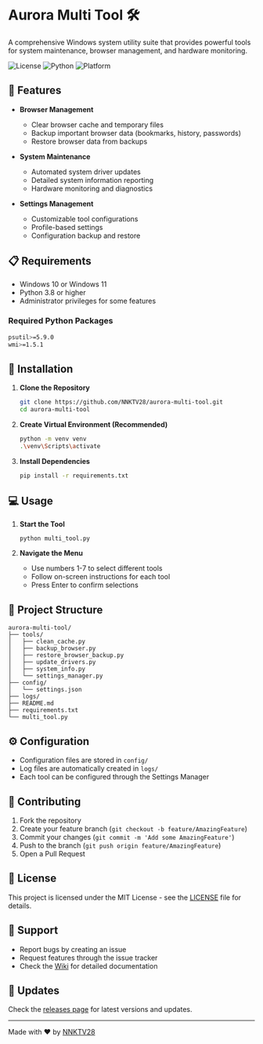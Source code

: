# Aurora Multi Tool 🛠️

A comprehensive Windows system utility suite that provides powerful tools for system maintenance, browser management, and hardware monitoring.

![License](https://img.shields.io/badge/license-MIT-blue.svg)
![Python](https://img.shields.io/badge/python-3.8+-blue.svg)
![Platform](https://img.shields.io/badge/platform-Windows-lightgrey.svg)

## 🚀 Features

- **Browser Management**
  - Clear browser cache and temporary files
  - Backup important browser data (bookmarks, history, passwords)
  - Restore browser data from backups
  
- **System Maintenance**
  - Automated system driver updates
  - Detailed system information reporting
  - Hardware monitoring and diagnostics
  
- **Settings Management**
  - Customizable tool configurations
  - Profile-based settings
  - Configuration backup and restore

## 📋 Requirements

- Windows 10 or Windows 11
- Python 3.8 or higher
- Administrator privileges for some features

### Required Python Packages
```bash
psutil>=5.9.0
wmi>=1.5.1
```

## 🔧 Installation

1. **Clone the Repository**
   ```bash
   git clone https://github.com/NNKTV28/aurora-multi-tool.git
   cd aurora-multi-tool
   ```

2. **Create Virtual Environment (Recommended)**
   ```bash
   python -m venv venv
   .\venv\Scripts\activate
   ```

3. **Install Dependencies**
   ```bash
   pip install -r requirements.txt
   ```

## 💻 Usage

1. **Start the Tool**
   ```bash
   python multi_tool.py
   ```

2. **Navigate the Menu**
   - Use numbers 1-7 to select different tools
   - Follow on-screen instructions for each tool
   - Press Enter to confirm selections

## 📁 Project Structure

```
aurora-multi-tool/
├── tools/
│   ├── clean_cache.py
│   ├── backup_browser.py
│   ├── restore_browser_backup.py
│   ├── update_drivers.py
│   ├── system_info.py
│   └── settings_manager.py
├── config/
│   └── settings.json
├── logs/
├── README.md
├── requirements.txt
└── multi_tool.py
```

## ⚙️ Configuration

- Configuration files are stored in `config/`
- Log files are automatically created in `logs/`
- Each tool can be configured through the Settings Manager

## 🤝 Contributing

1. Fork the repository
2. Create your feature branch (`git checkout -b feature/AmazingFeature`)
3. Commit your changes (`git commit -m 'Add some AmazingFeature'`)
4. Push to the branch (`git push origin feature/AmazingFeature`)
5. Open a Pull Request

## 📝 License

This project is licensed under the MIT License - see the [LICENSE](LICENSE) file for details.

## 🔰 Support

- Report bugs by creating an issue
- Request features through the issue tracker
- Check the [Wiki](../../wiki) for detailed documentation

## 🔄 Updates

Check the [releases page](../../releases) for latest versions and updates.

---

Made with ❤️ by [NNKTV28](https://github.com/NNKTV28)